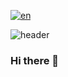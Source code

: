 [![en](https://img.shields.io/badge/lenguaje-español-red.svg)](https://github.com/FabrizioVal/FabrizioVal/blob/main/README.es.md)

![header](https://capsule-render.vercel.app/api?type=waving&height=250&color=675f9f&text=Welcome!&textBg=false&fontColor=ffffff&fontSize=70&fontAlign=51&descAlignY=66)

### Hi there 👋

